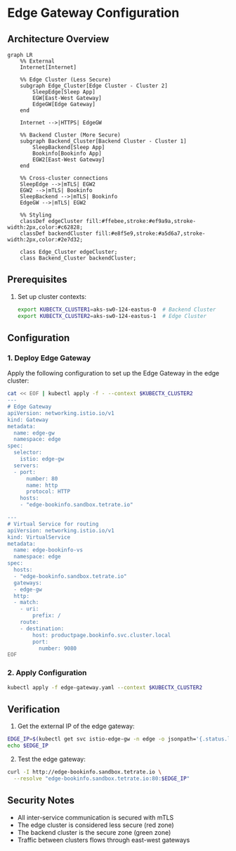 # Edge Gateway Configuration

## Architecture Overview

```mermaid
graph LR
    %% External
    Internet[Internet]
    
    %% Edge Cluster (Less Secure)
    subgraph Edge_Cluster[Edge Cluster - Cluster 2]
        SleepEdge[Sleep App]
        EGW[East-West Gateway]
        EdgeGW[Edge Gateway]
    end
    
    Internet -->|HTTPS| EdgeGW
    
    %% Backend Cluster (More Secure)
    subgraph Backend_Cluster[Backend Cluster - Cluster 1]
        SleepBackend[Sleep App]
        Bookinfo[Bookinfo App]
        EGW2[East-West Gateway]
    end
    
    %% Cross-cluster connections
    SleepEdge -->|mTLS| EGW2
    EGW2 -->|mTLS| Bookinfo
    SleepBackend -->|mTLS| Bookinfo
    EdgeGW -->|mTLS| EGW2
    
    %% Styling
    classDef edgeCluster fill:#ffebee,stroke:#ef9a9a,stroke-width:2px,color:#c62828;
    classDef backendCluster fill:#e8f5e9,stroke:#a5d6a7,stroke-width:2px,color:#2e7d32;
    
    class Edge_Cluster edgeCluster;
    class Backend_Cluster backendCluster;
```

## Prerequisites

1. Set up cluster contexts:
   ```bash
   export KUBECTX_CLUSTER1=aks-sw0-124-eastus-0  # Backend Cluster
   export KUBECTX_CLUSTER2=aks-sw0-124-eastus-1  # Edge Cluster
   ```

## Configuration

### 1. Deploy Edge Gateway

Apply the following configuration to set up the Edge Gateway in the edge cluster:

```sh
cat << EOF | kubectl apply -f - --context $KUBECTX_CLUSTER2
---
# Edge Gateway
apiVersion: networking.istio.io/v1
kind: Gateway
metadata:
  name: edge-gw
  namespace: edge
spec:
  selector:
    istio: edge-gw
  servers:
  - port:
      number: 80
      name: http
      protocol: HTTP
    hosts:
    - "edge-bookinfo.sandbox.tetrate.io"

---
# Virtual Service for routing
apiVersion: networking.istio.io/v1
kind: VirtualService
metadata:
  name: edge-bookinfo-vs
  namespace: edge
spec:
  hosts:
  - "edge-bookinfo.sandbox.tetrate.io"
  gateways:
  - edge-gw
  http:
  - match:
    - uri:
        prefix: /
    route:
    - destination:
        host: productpage.bookinfo.svc.cluster.local
        port:
          number: 9080
EOF
```

### 2. Apply Configuration

```bash
kubectl apply -f edge-gateway.yaml --context $KUBECTX_CLUSTER2
```

## Verification

1. Get the external IP of the edge gateway:
```bash
EDGE_IP=$(kubectl get svc istio-edge-gw -n edge -o jsonpath='{.status.loadBalancer.ingress[0].ip}' --context $KUBECTX_CLUSTER2)
echo $EDGE_IP 
```

2. Test the edge gateway:
```bash
curl -I http://edge-bookinfo.sandbox.tetrate.io \
  --resolve "edge-bookinfo.sandbox.tetrate.io:80:$EDGE_IP"
```

## Security Notes

- All inter-service communication is secured with mTLS
- The edge cluster is considered less secure (red zone)
- The backend cluster is the secure zone (green zone)
- Traffic between clusters flows through east-west gateways